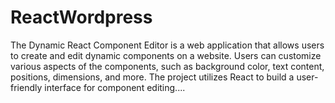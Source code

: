 # ReactWordpress
The Dynamic React Component Editor is a web application that allows users to create and edit dynamic components on a website. Users can customize various aspects of the components, such as background color, text content, positions, dimensions, and more. The project utilizes React to build a user-friendly interface for component editing....
